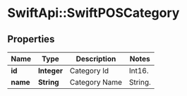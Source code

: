 # SwiftApi::SwiftPOSCategory

## Properties
Name | Type | Description | Notes
------------ | ------------- | ------------- | -------------
**id** | **Integer** | Category Id | Int16. | 
**name** | **String** | Category Name | String. | 



